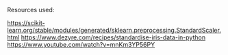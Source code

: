 Resources used:

https://scikit-learn.org/stable/modules/generated/sklearn.preprocessing.StandardScaler.html
https://www.dezyre.com/recipes/standardise-iris-data-in-python
https://www.youtube.com/watch?v=mnKm3YP56PY

